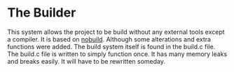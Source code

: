 # The Builder
This system allows the project to be build 
without any external tools except a compiler. It is based on [nobuild](https://github.com/tsoding/nobuild). Although some alterations and extra functions were added.
The build system itself is found in the build.c file. 
The build.c file is written to simply function once. It has many memory leaks and breaks easily. It will have to be rewritten someday.